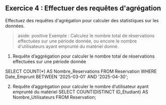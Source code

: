 
## Exercice 4 : Effectuer des requêtes d'agrégation

Effectuez des requêtes d'agrégation pour calculer des statistiques sur les données.

> aside: positive
> Exemple : Calculez le nombre total de réservations effectuées sur une période donnée, ou encore le nombre d'utilisateurs ayant emprunté du matériel donné.
>

1. Requête d’aggrégation pour calculer le nombre total de réservations effectuées sur une période donnée

SELECT COUNT(*) AS Nombre_Reservations
FROM Reservation
WHERE Date_Emprunt BETWEEN '2025-03-01' AND '2025-04-30';

2. Requête d’aggrégation pour calculer le nombre d’utilisateur ayant emprunté du matériel
SELECT COUNT(DISTINCT ID_Etudiant) AS Nombre_Utilisateurs
FROM Reservation;


